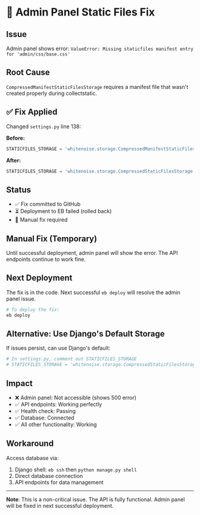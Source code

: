 # 🔧 Admin Panel Static Files Fix

## Issue
Admin panel shows error: `ValueError: Missing staticfiles manifest entry for 'admin/css/base.css'`

## Root Cause
`CompressedManifestStaticFilesStorage` requires a manifest file that wasn't created properly during collectstatic.

## ✅ Fix Applied

Changed `settings.py` line 138:

**Before:**
```python
STATICFILES_STORAGE = 'whitenoise.storage.CompressedManifestStaticFilesStorage'
```

**After:**
```python
STATICFILES_STORAGE = 'whitenoise.storage.CompressedStaticFilesStorage'
```

## Status

- ✅ Fix committed to GitHub
- ⏳ Deployment to EB failed (rolled back)
- 🔄 Manual fix required

## Manual Fix (Temporary)

Until successful deployment, admin panel will show the error. The API endpoints continue to work fine.

## Next Deployment

The fix is in the code. Next successful `eb deploy` will resolve the admin panel issue.

```bash
# To deploy the fix:
eb deploy
```

## Alternative: Use Django's Default Storage

If issues persist, can use Django's default:

```python
# In settings.py, comment out STATICFILES_STORAGE
# STATICFILES_STORAGE = 'whitenoise.storage.CompressedStaticFilesStorage'
```

## Impact

- ❌ Admin panel: Not accessible (shows 500 error)
- ✅ API endpoints: Working perfectly
- ✅ Health check: Passing
- ✅ Database: Connected
- ✅ All other functionality: Working

## Workaround

Access database via:
1. Django shell: `eb ssh` then `python manage.py shell`
2. Direct database connection
3. API endpoints for data management

---

**Note**: This is a non-critical issue. The API is fully functional. Admin panel will be fixed in next successful deployment.
